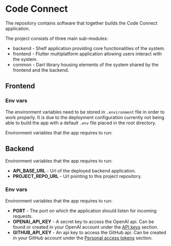 # Code Connect

The repository contains software that together builds the Code Connect application.

The project consists of three main sub-modules:

- backend - Shelf application providing core functionalities of the system.
- frontend - Flutter multiplatform application allowing users interact with the system.
- common - Dart library housing elements of the system shared by the frontend and the backend.

## Frontend

### Env vars

The environment variables need to be stored in `.environment` file in order to work properly. It is due to the deployment configuration currently not being able to build the app with a default `.env` file placed in the root directory.

Environment variables that the app requires to run:

## Backend

Environment variables that the app requires to run:

- **API_BASE_URL** - Url of the deployed backend application.
- **PROJECT_REPO_URL** - Url pointing to this project repository.

### Env vars

Environment variables that the app requires to run:

- **PORT** - The port on which the application should listen for incoming requests.
- **OPENAI_API_KEY** - A secret key to access the OpenAI api. Can be found or created in your OpenAI account under the [API keys](https://platform.openai.com/api-keys) section.
- **GITHUB_API_KEY** - An api key to access the GitHub api. Can be created in your GitHub account under the [Personal access tokens](https://github.com/settings/tokens) section.
